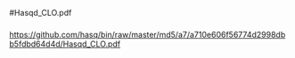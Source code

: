 #Hasqd_CLO.pdf

###

https://github.com/hasq/bin/raw/master/md5/a7/a710e606f56774d2998dbb5fdbd64d4d/Hasqd_CLO.pdf
